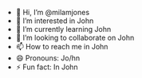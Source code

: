 - 👋 Hi, I’m @milamjones
- 👀 I’m interested in John
- 🌱 I’m currently learning John
- 💞️ I’m looking to collaborate on John
- 📫 How to reach me in John
- 😄 Pronouns: Jo/hn
- ⚡ Fun fact: In John

